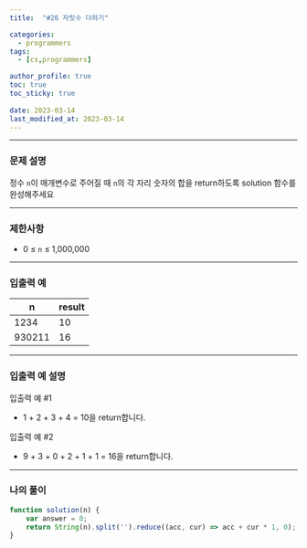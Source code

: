 ```yaml
---
title:  "#26 자릿수 더하기"

categories:
  - programmers
tags:
  - [cs,programmers]

author_profile: true
toc: true
toc_sticky: true
 
date: 2023-03-14
last_modified_at: 2023-03-14
---
```


---

### 문제 설명

정수 `n`이 매개변수로 주어질 때 `n`의 각 자리 숫자의 합을 return하도록 solution 함수를 완성해주세요

---

### 제한사항

- 0 ≤ `n` ≤ 1,000,000

---

### 입출력 예

| n | result |
| --- | --- |
| 1234 | 10 |
| 930211 | 16 |

---

### 입출력 예 설명

입출력 예 #1

- 1 + 2 + 3 + 4 = 10을 return합니다.

입출력 예 #2

- 9 + 3 + 0 + 2 + 1 + 1 = 16을 return합니다.

---

### 나의 풀이

```jsx
function solution(n) {
    var answer = 0;
    return String(n).split('').reduce((acc, cur) => acc + cur * 1, 0); 
}
```
